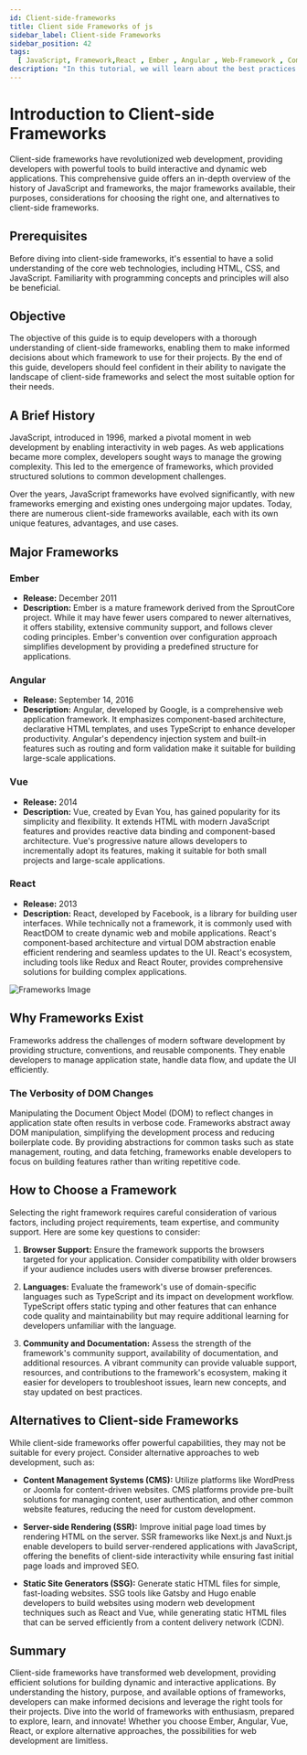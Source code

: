 ```yaml
---
id: Client-side-frameworks
title: Client side Frameworks of js
sidebar_label: Client-side Frameworks
sidebar_position: 42
tags:
  [ JavaScript, Framework,React , Ember , Angular , Web-Framework , Component , js-components , JS, js-frameworks ]
description: "In this tutorial, we will learn about the best practices in JavaScript. We will learn about the coding standards, recommendations, conventions, rules, linting, ESLint, Prettier."
---
```

# Introduction to Client-side Frameworks

Client-side frameworks have revolutionized web development, providing developers with powerful tools to build interactive and dynamic web applications. This comprehensive guide offers an in-depth overview of the history of JavaScript and frameworks, the major frameworks available, their purposes, considerations for choosing the right one, and alternatives to client-side frameworks.

## Prerequisites
Before diving into client-side frameworks, it's essential to have a solid understanding of the core web technologies, including HTML, CSS, and JavaScript. Familiarity with programming concepts and principles will also be beneficial.

## Objective
The objective of this guide is to equip developers with a thorough understanding of client-side frameworks, enabling them to make informed decisions about which framework to use for their projects. By the end of this guide, developers should feel confident in their ability to navigate the landscape of client-side frameworks and select the most suitable option for their needs.

## A Brief History

JavaScript, introduced in 1996, marked a pivotal moment in web development by enabling interactivity in web pages. As web applications became more complex, developers sought ways to manage the growing complexity. This led to the emergence of frameworks, which provided structured solutions to common development challenges.

Over the years, JavaScript frameworks have evolved significantly, with new frameworks emerging and existing ones undergoing major updates. Today, there are numerous client-side frameworks available, each with its own unique features, advantages, and use cases.

## Major Frameworks

### Ember
- **Release:** December 2011
- **Description:** Ember is a mature framework derived from the SproutCore project. While it may have fewer users compared to newer alternatives, it offers stability, extensive community support, and follows clever coding principles. Ember's convention over configuration approach simplifies development by providing a predefined structure for applications.

### Angular
- **Release:** September 14, 2016
- **Description:** Angular, developed by Google, is a comprehensive web application framework. It emphasizes component-based architecture, declarative HTML templates, and uses TypeScript to enhance developer productivity. Angular's dependency injection system and built-in features such as routing and form validation make it suitable for building large-scale applications.

### Vue
- **Release:** 2014
- **Description:** Vue, created by Evan You, has gained popularity for its simplicity and flexibility. It extends HTML with modern JavaScript features and provides reactive data binding and component-based architecture. Vue's progressive nature allows developers to incrementally adopt its features, making it suitable for both small projects and large-scale applications.

### React
- **Release:** 2013
- **Description:** React, developed by Facebook, is a library for building user interfaces. While technically not a framework, it is commonly used with ReactDOM to create dynamic web and mobile applications. React's component-based architecture and virtual DOM abstraction enable efficient rendering and seamless updates to the UI. React's ecosystem, including tools like Redux and React Router, provides comprehensive solutions for building complex applications.

![Frameworks Image](https://encrypted-tbn0.gstatic.com/images?q=tbn:ANd9GcSYitYe9CV_iVxq_yOMgLEGv7uV-755TXgLVA&s)

## Why Frameworks Exist

Frameworks address the challenges of modern software development by providing structure, conventions, and reusable components. They enable developers to manage application state, handle data flow, and update the UI efficiently.

### The Verbosity of DOM Changes
Manipulating the Document Object Model (DOM) to reflect changes in application state often results in verbose code. Frameworks abstract away DOM manipulation, simplifying the development process and reducing boilerplate code. By providing abstractions for common tasks such as state management, routing, and data fetching, frameworks enable developers to focus on building features rather than writing repetitive code.

## How to Choose a Framework

Selecting the right framework requires careful consideration of various factors, including project requirements, team expertise, and community support. Here are some key questions to consider:

1. **Browser Support:** Ensure the framework supports the browsers targeted for your application. Consider compatibility with older browsers if your audience includes users with diverse browser preferences.

2. **Languages:** Evaluate the framework's use of domain-specific languages such as TypeScript and its impact on development workflow. TypeScript offers static typing and other features that can enhance code quality and maintainability but may require additional learning for developers unfamiliar with the language.

3. **Community and Documentation:** Assess the strength of the framework's community support, availability of documentation, and additional resources. A vibrant community can provide valuable support, resources, and contributions to the framework's ecosystem, making it easier for developers to troubleshoot issues, learn new concepts, and stay updated on best practices.

## Alternatives to Client-side Frameworks

While client-side frameworks offer powerful capabilities, they may not be suitable for every project. Consider alternative approaches to web development, such as:

- **Content Management Systems (CMS):** Utilize platforms like WordPress or Joomla for content-driven websites. CMS platforms provide pre-built solutions for managing content, user authentication, and other common website features, reducing the need for custom development.

- **Server-side Rendering (SSR):** Improve initial page load times by rendering HTML on the server. SSR frameworks like Next.js and Nuxt.js enable developers to build server-rendered applications with JavaScript, offering the benefits of client-side interactivity while ensuring fast initial page loads and improved SEO.

- **Static Site Generators (SSG):** Generate static HTML files for simple, fast-loading websites. SSG tools like Gatsby and Hugo enable developers to build websites using modern web development techniques such as React and Vue, while generating static HTML files that can be served efficiently from a content delivery network (CDN).

## Summary

Client-side frameworks have transformed web development, providing efficient solutions for building dynamic and interactive applications. By understanding the history, purpose, and available options of frameworks, developers can make informed decisions and leverage the right tools for their projects. Dive into the world of frameworks with enthusiasm, prepared to explore, learn, and innovate! Whether you choose Ember, Angular, Vue, React, or explore alternative approaches, the possibilities for web development are limitless.
